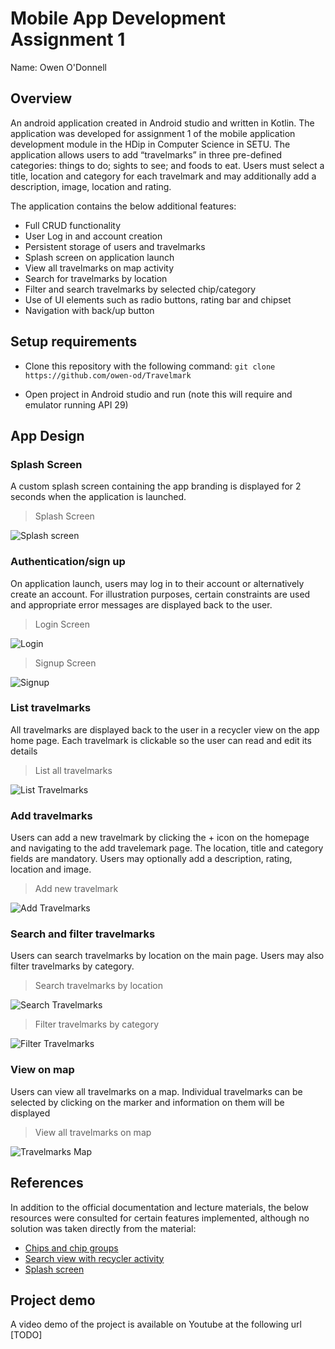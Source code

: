 
# Mobile App Development Assignment 1

Name: Owen O'Donnell

## Overview

An android application created in Android studio and written in Kotlin. The application was developed for assignment 1 of the mobile application development module in the HDip in Computer Science in SETU. The application allows users to add “travelmarks” in three pre-defined categories: things to do; sights to see; and foods to eat. Users must select a title, location and category for each travelmark and may additionally add a description, image, location and rating.

The application contains the below additional features:

+ Full CRUD functionality
+ User Log in and account creation
+ Persistent storage of users and travelmarks
+ Splash screen on application launch
+ View all travelmarks on map activity
+ Search for travelmarks by location
+ Filter and search travelmarks by selected chip/category
+ Use of UI elements such as radio buttons, rating bar and chipset
+ Navigation with back/up button

## Setup requirements

+ Clone this repository with the following command: `git clone https://github.com/owen-od/Travelmark`

+ Open project in Android studio and run (note this will require and emulator running API 29)

## App Design

### Splash Screen

A custom splash screen containing the app branding is displayed for 2 seconds when the application is launched.

>Splash Screen

![Splash screen](/app/src/images/splash.PNG)

### Authentication/sign up

On application launch, users may log in to their account or alternatively create an account. For illustration purposes, certain constraints are used and appropriate error messages are displayed back to the user.

>Login Screen

![Login](/app/src/images/login.PNG)

>Signup Screen

![Signup](/app/src/images/register.PNG)

### List travelmarks

All travelmarks are displayed back to the user in a recycler view on the app home page. Each travelmark is clickable so the user can read and edit its details

>List all travelmarks

![List Travelmarks](/app/src/images/travelmark_list.PNG)

### Add travelmarks

Users can add a new travelmark by clicking the + icon on the homepage and navigating to the add travelemark page. The location, title and category fields are mandatory. Users may optionally add a description, rating, location and image.

>Add new travelmark

![Add Travelmarks](/app/src/images/travelmarks_add2.PNG)

### Search and filter travelmarks

Users can search travelmarks by location on the main page. Users may also filter travelmarks by category.

>Search travelmarks by location

![Search Travelmarks](/app/src/images/travelmark_search.PNG)

>Filter travelmarks by category

![Filter Travelmarks](/app/src/images/travelmark_filter.PNG)

### View on map

Users can view all travelmarks on a map. Individual travelmarks can be selected by clicking on the marker and information on them will be displayed

>View all travelmarks on map

![Travelmarks Map](/app/src/images/travelmarks_map2.PNG)

## References

In addition to the official documentation and lecture materials, the below resources were consulted for certain features implemented, although no solution was taken directly from the material:

+ [Chips and chip groups](https://www.digitalocean.com/community/tutorials/android-p-chips-chipgroup)
+ [Search view with recycler activity](https://www.geeksforgeeks.org/android-searchview-with-recyclerview-using-kotlin/)
+ [Splash screen](https://www.youtube.com/watch?v=Q0gRqbtFLcw&ab_channel=Stevdza-San)

## Project demo

A video demo of the project is available on Youtube at the following url [TODO]
